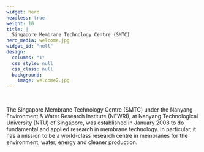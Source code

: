 ```yaml
---
widget: hero
headless: true
weight: 10
title: |
  Singapore Membrane Technology Centre (SMTC)
hero_media: welcome.jpg
widget_id: "null"
design:
  columns: "1"
  css_style: null
  css_class: null
  background:
    image: welcome2.jpg
---
```

<br>

The Singapore Membrane Technology Centre (SMTC) under the Nanyang Environment & Water Research Institute (NEWRI), at Nanyang Technological University (NTU) of Singapore, was established in January 2008 to do fundamental and applied research in membrane technology. In particular, it has a mission to be a world-class research centre in membranes for the environment, water, energy and cleaner production.